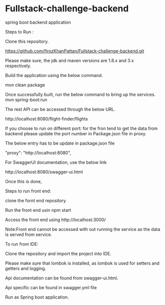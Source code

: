 # Fullstack-challenge-backend
spring boot backend application

Steps to Run :

Clone this repository.

https://github.com/firozKhanPattan/Fullstack-challenge-backend.git

Please make sure, the jdk and maven versions are 1.8.x and 3.x respectively.

Build the application using the below command.

mvn clean package

Once successfully built, run the below command to bring up the services.
mvn spring-boot:run

The rest API can be accessed through the below URL.

http://localhost:8080/flight-finder/flights

If you choose to run on different port: for the fron tend to get the data from backend please update the port number in Package.json file in proxy.

The below entry has to be update in package.json file 

"proxy": "http://localhost:8080",

For SwaggerUI documentation, use the below link

http://localhost:8080/swagger-ui.html

Once this is done,

Steps to run front end:

clone the fornt end repository

Run the front end usin npm start

Access the front end using http://localhost:3000/

Note:Front end cannot be accessed with out running the service as the data is served from service.

To run from IDE:

Clone the repository and import the project into IDE.

Please make sure that lombok is installed, as lombok is used for setters and getters and logging.

Api documentation can be found from swagger-ui.html.

Api specific can be found in swagger.yml file

Run as Spring boot application.



